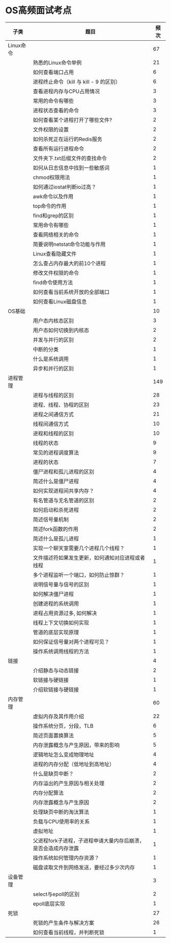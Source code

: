 # OS高频面试考点

| 子类      | 题目                                                         | 频次 |
| --------- | ------------------------------------------------------------ | ---- |
| Linux命令 |                                                              | 67   |
|           | 熟悉的Linux命令举例                                          | 21   |
|           | 如何查看端口占用                                             | 6    |
|           | 进程终止命令（kill 与 kill - 9 的区别）                      | 6    |
|           | 查看进程内存与CPU占用情况                                    | 3    |
|           | 常用的命令有哪些                                             | 3    |
|           | 进程状态查看的命令                                           | 3    |
|           | 如何查看某个进程打开了哪些文件?                              | 2    |
|           | 文件权限的设置                                               | 2    |
|           | 如何杀死正在运行的Redis服务                                  | 2    |
|           | 查看所有运行进程命令                                         | 2    |
|           | 文件夹下.txt后缀文件的查找命令                               | 2    |
|           | 如何从日志信息中找到一些敏感词                               | 1    |
|           | chmod权限用法                                                | 1    |
|           | 如何通过iostat判断io过高？                                   | 1    |
|           | awk命令以及作用                                              | 1    |
|           | top命令的作用                                                | 1    |
|           | find和grep的区别                                             | 1    |
|           | 常用命令有哪些                                               | 1    |
|           | 查看网络相关的命令                                           | 1    |
|           | 简要说明netstat命令功能与作用                                | 1    |
|           | Linux查看隐藏文件                                            | 1    |
|           | 怎么查占内存最大的前10个进程                                 | 1    |
|           | 修改文件权限的命令                                           | 1    |
|           | find命令使用方法                                             | 1    |
|           | 如何查看当前系统开放的全部端口                               | 1    |
|           | 如何查看Linux磁盘信息                                        | 1    |
| OS基础    |                                                              | 10   |
|           | 用户态内核态区别                                             | 3    |
|           | 用户态如何切换到内核态                                       | 2    |
|           | 并发与并行的区别                                             | 2    |
|           | 中断的分类                                                   | 1    |
|           | 什么是系统调用                                               | 1    |
|           | 异步和并行的区别                                             | 1    |
| 进程管理  |                                                              | 149  |
|           | 进程与线程的区别                                             | 28   |
|           | 进程、线程、协程的区别                                       | 23   |
|           | 进程之间通信方式                                             | 21   |
|           | 线程间通信方式                                               | 10   |
|           | 进程和线程的区别                                             | 10   |
|           | 线程的状态                                                   | 9    |
|           | 常见的进程调度算法                                           | 9    |
|           | 进程的状态                                                   | 7    |
|           | 僵尸进程和孤儿进程的区别                                     | 4    |
|           | 简述什么是僵尸进程                                           | 4    |
|           | 如何实现进程间共享内存？                                     | 4    |
|           | 有名管道与无名管道的区别                                     | 2    |
|           | 如何启动和杀死进程                                           | 2    |
|           | 简述信号量机制                                               | 2    |
|           | 简述fork函数的作用                                           | 2    |
|           | 简述什么是孤儿进程                                           | 1    |
|           | 实现一个聊天室需要几个进程几个线程？                         | 1    |
|           | 文件描述符如果发生更新，如何通知对应进程或者线程             | 1    |
|           | 多个进程监听一个端口，如何防止惊群？                         | 1    |
|           | 说明信号量与信号的区别                                       | 1    |
|           | 如何解决僵尸进程                                             | 1    |
|           | 创建进程的系统调用                                           | 1    |
|           | 进程占用资源过多, 如何解决                                   | 1    |
|           | 线程上下文切换如何实现                                       | 1    |
|           | 管道的底层实现原理                                           | 1    |
|           | 如何保证信号量对两个进程可见？                               | 1    |
|           | 操作系统调用线程的方法                                       | 1    |
| 链接      |                                                              | 4    |
|           | 介绍静态与动态链接                                           | 2    |
|           | 软链接与硬链接                                               | 1    |
|           | 介绍软链接与硬链接                                           | 1    |
| 内存管理  |                                                              | 60   |
|           | 虚拟内存及其作用介绍                                         | 22   |
|           | 操作系统分页，分段，TLB                                      | 6    |
|           | 简述页面置换算法                                             | 5    |
|           | 内存泄露概念与产生原因，带来的影响                           | 5    |
|           | 逻辑地址怎么变成物理地址                                     | 4    |
|           | 进程的内存分配（低地址到高地址）                             | 4    |
|           | 什么是缺页中断？                                             | 2    |
|           | 内存溢出的产生原因与相关处理                                 | 2    |
|           | 内存分配算法                                                 | 2    |
|           | 内存泄露概念与产生原因                                       | 2    |
|           | 处理缺页中断的淘汰算法                                       | 1    |
|           | 负载与CPU使用率的关系                                        | 1    |
|           | 虚拟地址                                                     | 1    |
|           | 父进程fork子进程，子进程申请大量内存后崩溃，是否会造成内存泄露 | 1    |
|           | 操作系统如何管理内存资源？                                   | 1    |
|           | 磁盘读取文件到网络发送，要经过多少次内存                     | 1    |
| 设备管理  |                                                              | 3    |
|           | select与epoll的区别                                          | 2    |
|           | epoll底层实现                                                | 1    |
| 死锁      |                                                              | 27   |
|           | 死锁的产生条件与解决方案                                     | 26   |
|           | 如何查看当前线程，并判断死锁                                 | 1    |
